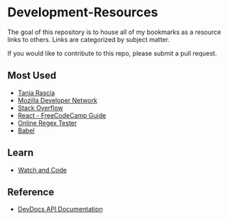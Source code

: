 # Development-Resources

The goal of this repository is to house all of my bookmarks as a resource links to others. Links are categorized by subject matter.

If you would like to contribute to this repo, please submit a pull request.

## Most Used

- [Tania Rascia](https://www.taniarascia.com/)
- [Mozilla Developer Network](https://developer.mozilla.org/en-US/)
- [Stack Overflow](https://stackoverflow.com/questions#)
- [React - FreeCodeCamp Guide](https://guide.freecodecamp.org/react)
- [Online Regex Tester](https://regex101.com/)
- [Babel](https://babeljs.io/)

## Learn

- [Watch and Code](https://watchandcode.com/)

## Reference

- [DevDocs API Documentation](http://devdocs.io/)
